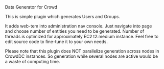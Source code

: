 Data Generator for Crowd

This is simple plugin which generates Users and Groups.

It adds web-tem into administration nav console.
Just navigate into page and choose number of entities you need to be generated.
Number of threads is optimized for approximately EC2 t2.medium instance. Feel free to edit source code to fine-tune it
to your own needs.

Please note that this plugin does NOT parallelize generation across nodes in CrowdDC instances. So generation while
several nodes are active would be a waste of computing time.
